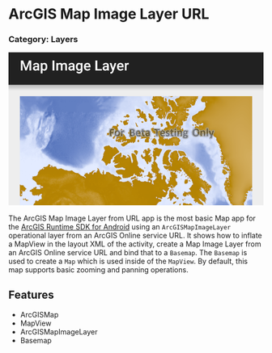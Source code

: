 # ArcGIS Map Image Layer URL
### Category: Layers

![ArcGIS Map Image Layer App](arcgis-mapimagelayer-url.png)

The ArcGIS Map Image Layer from URL app is the most basic Map app for the [ArcGIS Runtime SDK for Android](https://developers.arcgis.com/en/android/) using an `ArcGISMapImageLayer` operational layer from an ArcGIS Online service URL.
It shows how to inflate a MapView in the layout XML of the activity, create a Map Image Layer from an ArcGIS Online service URL and bind that to a `Basemap`.  The `Basemap` is used to create a `Map` which is used inside of the `MapView`.
By default, this map supports basic zooming and panning operations.

## Features
* ArcGISMap
* MapView
* ArcGISMapImageLayer
* Basemap
